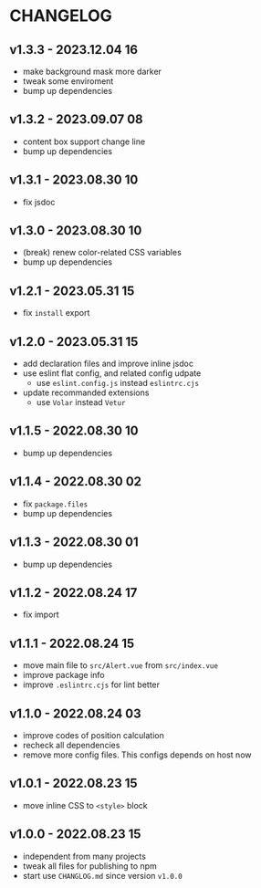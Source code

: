 # CHANGELOG

## v1.3.3 - 2023.12.04 16
* make background mask more darker
* tweak some enviroment
* bump up dependencies


## v1.3.2 - 2023.09.07 08
* content box support change line
* bump up dependencies


## v1.3.1 - 2023.08.30 10
* fix jsdoc


## v1.3.0 - 2023.08.30 10
* (break) renew color-related CSS variables
* bump up dependencies


## v1.2.1 - 2023.05.31 15
* fix `install` export


## v1.2.0 - 2023.05.31 15
* add declaration files and improve inline jsdoc
* use eslint flat config, and related config udpate
	* use `eslint.config.js` instead `eslintrc.cjs`
* update recommanded extensions
	* use `Volar` instead `Vetur`


## v1.1.5 - 2022.08.30 10
* bump up dependencies


## v1.1.4 - 2022.08.30 02
* fix `package.files`
* bump up dependencies


## v1.1.3 - 2022.08.30 01
* bump up dependencies


## v1.1.2 - 2022.08.24 17
* fix import


## v1.1.1 - 2022.08.24 15
* move main file to `src/Alert.vue` from `src/index.vue`
* improve package info
* improve `.eslintrc.cjs` for lint better


## v1.1.0 - 2022.08.24 03
* improve codes of position calculation
* recheck all dependencies
* remove more config files. This configs depends on host now


## v1.0.1 - 2022.08.23 15
* move inline CSS to `<style>` block


## v1.0.0 - 2022.08.23 15
* independent from many projects
* tweak all files for publishing to npm
* start use `CHANGLOG.md` since version `v1.0.0`
